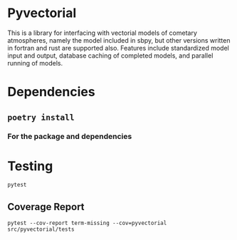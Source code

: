 # Pyvectorial
This is a library for interfacing with vectorial models of cometary atmospheres, namely the model included in sbpy, but other versions written in fortran and rust are supported also.
Features include standardized model input and output, database caching of completed models, and parallel running of models.

# Dependencies
## `poetry install`
### For the package and dependencies

# Testing
`pytest`

## Coverage Report
`pytest --cov-report term-missing --cov=pyvectorial src/pyvectorial/tests`
